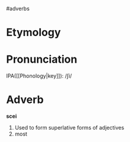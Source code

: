 #adverbs 
# Etymology
# Pronunciation
IPA([[Phonology|key]]): /ʃi/
# Adverb
**scei**
1. Used to form superlative forms of adjectives
2. most